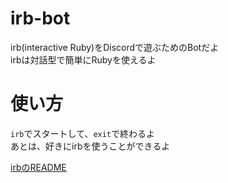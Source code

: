 # irb-bot
irb(interactive Ruby)をDiscordで遊ぶためのBotだよ  
irbは対話型で簡単にRubyを使えるよ  

# 使い方
`irb`でスタートして、`exit`で終わるよ  
あとは、好きにirbを使うことができるよ  


[irbのREADME](IRB.md)

